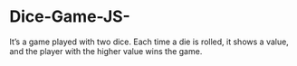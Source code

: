 # Dice-Game-JS-
It’s a game played with two dice. Each time a die is rolled, it shows a value, and the player with the higher value wins the game.
